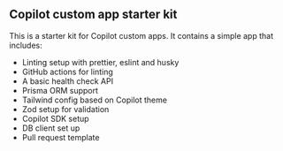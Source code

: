 ## Copilot custom app starter kit

This is a starter kit for Copilot custom apps. It contains a simple app that includes:

- Linting setup with prettier, eslint and husky
- GitHub actions for linting
- A basic health check API
- Prisma ORM support
- Tailwind config based on Copilot theme
- Zod setup for validation
- Copilot SDK setup
- DB client set up
- Pull request template